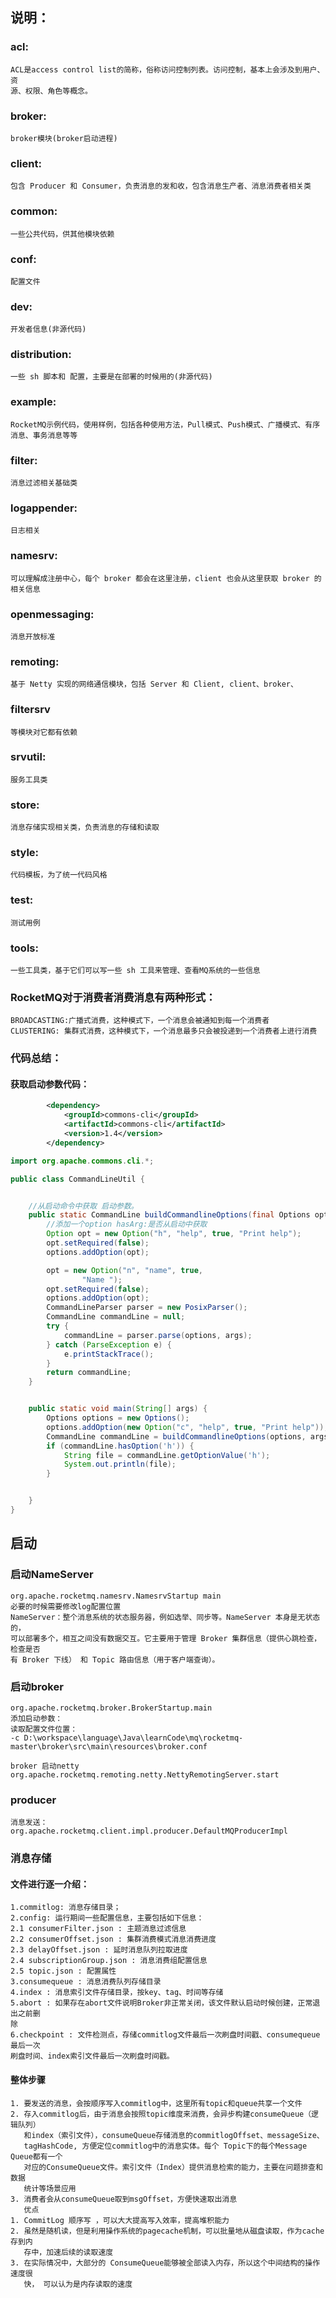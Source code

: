 ## 说明：

### acl:

    ACL是access control list的简称，俗称访问控制列表。访问控制，基本上会涉及到⽤户、资
    源、权限、⻆⾊等概念。

### broker:

    broker模块(broker启动进程)

### client:

    包含 Producer 和 Consumer，负责消息的发和收，包含消息⽣产者、消息消费者相关类

### common:

    ⼀些公共代码，供其他模块依赖

### conf:

    配置⽂件

### dev:

    开发者信息(⾮源代码)

### distribution:

    ⼀些 sh 脚本和 配置，主要是在部署的时候⽤的(⾮源代码)

### example:

    RocketMQ示例代码，使⽤样例，包括各种使⽤⽅法，Pull模式、Push模式、⼴播模式、有序消息、事务消息等等

### filter:

    消息过滤相关基础类

### logappender:

    ⽇志相关

### namesrv:

    可以理解成注册中⼼，每个 broker 都会在这⾥注册，client 也会从这⾥获取 broker 的相关信息

### openmessaging:

    消息开放标准

### remoting:

    基于 Netty 实现的⽹络通信模块，包括 Server 和 Client, client、broker、

### filtersrv

    等模块对它都有依赖

### srvutil:

    服务⼯具类

### store:

    消息存储实现相关类，负责消息的存储和读取

### style:

    代码模板，为了统⼀代码⻛格

### test:

    测试⽤例

### tools:

    ⼀些⼯具类，基于它们可以写⼀些 sh ⼯具来管理、查看MQ系统的⼀些信息

### RocketMQ对于消费者消费消息有两种形式：
    BROADCASTING:⼴播式消费，这种模式下，⼀个消息会被通知到每⼀个消费者
    CLUSTERING: 集群式消费，这种模式下，⼀个消息最多只会被投递到⼀个消费者上进⾏消费

### 代码总结：
#### 获取启动参数代码：
```xml
        <dependency>
            <groupId>commons-cli</groupId>
            <artifactId>commons-cli</artifactId>
            <version>1.4</version>
        </dependency>
```
```java
import org.apache.commons.cli.*;

public class CommandLineUtil {


    //从启动命令中获取 启动参数。
    public static CommandLine buildCommandlineOptions(final Options options, String[] args) {
        //添加一个option hasArg:是否从启动中获取
        Option opt = new Option("h", "help", true, "Print help");
        opt.setRequired(false);
        options.addOption(opt);

        opt = new Option("n", "name", true,
                "Name ");
        opt.setRequired(false);
        options.addOption(opt);
        CommandLineParser parser = new PosixParser();
        CommandLine commandLine = null;
        try {
            commandLine = parser.parse(options, args);
        } catch (ParseException e) {
            e.printStackTrace();
        }
        return commandLine;
    }


    public static void main(String[] args) {
        Options options = new Options();
        options.addOption(new Option("c", "help", true, "Print help"));
        CommandLine commandLine = buildCommandlineOptions(options, args);
        if (commandLine.hasOption('h')) {
            String file = commandLine.getOptionValue('h');
            System.out.println(file);
        }


    }
}

```

## 启动

### 启动NameServer

    org.apache.rocketmq.namesrv.NamesrvStartup main
    必要的时候需要修改log配置位置
    NameServer：整个消息系统的状态服务器，例如选举、同步等。NameServer 本身是⽆状态的，
    可以部署多个，相互之间没有数据交互。它主要⽤于管理 Broker 集群信息（提供⼼跳检查，检查是否
    有 Broker 下线） 和 Topic 路由信息（⽤于客户端查询）。

### 启动broker

    org.apache.rocketmq.broker.BrokerStartup.main
    添加启动参数：
    读取配置文件位置：
    -c D:\workspace\language\Java\learnCode\mq\rocketmq-master\broker\src\main\resources\broker.conf

    broker 启动netty org.apache.rocketmq.remoting.netty.NettyRemotingServer.start

### producer

    消息发送： org.apache.rocketmq.client.impl.producer.DefaultMQProducerImpl

### 消息存储

#### ⽂件进⾏逐⼀介绍：

    1.commitlog: 消息存储⽬录；
    2.config: 运⾏期间⼀些配置信息，主要包括如下信息：
    2.1 consumerFilter.json : 主题消息过滤信息
    2.2 consumerOffset.json : 集群消费模式消息消费进度
    2.3 delayOffset.json : 延时消息队列拉取进度
    2.4 subscriptionGroup.json : 消息消费组配置信息
    2.5 topic.json : 配置属性
    3.consumequeue : 消息消费队列存储⽬录
    4.index : 消息索引⽂件存储⽬录，按key、tag、时间等存储
    5.abort : 如果存在abort⽂件说明Broker⾮正常关闭，该⽂件默认启动时候创建，正常退出之前删
    除
    6.checkpoint : ⽂件检测点，存储commitlog⽂件最后⼀次刷盘时间戳、consumequeue最后⼀次
    刷盘时间、index索引⽂件最后⼀次刷盘时间戳。

#### 整体步骤

    1. 要发送的消息，会按顺序写⼊commitlog中，这⾥所有topic和queue共享⼀个⽂件
    2. 存⼊commitlog后，由于消息会按照topic维度来消费，会异步构建consumeQueue（逻辑队列）
       和index（索引⽂件），consumeQueue存储消息的commitlogOffset、messageSize、
       tagHashCode, ⽅便定位commitlog中的消息实体。每个 Topic下的每个Message Queue都有⼀个
       对应的ConsumeQueue⽂件。索引⽂件（Index）提供消息检索的能⼒，主要在问题排查和数据
       统计等场景应⽤
    3. 消费者会从consumeQueue取到msgOffset，⽅便快速取出消息
       优点
    1. CommitLog 顺序写 ，可以⼤⼤提⾼写⼊效率，提⾼堆积能⼒
    2. 虽然是随机读，但是利⽤操作系统的pagecache机制，可以批量地从磁盘读取，作为cache存到内
       存中，加速后续的读取速度
    3. 在实际情况中，⼤部分的 ConsumeQueue能够被全部读⼊内存，所以这个中间结构的操作速度很
       快， 可以认为是内存读取的速度
